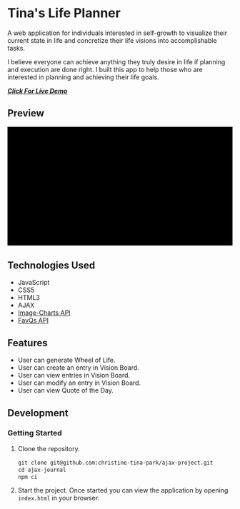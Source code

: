 # Tina's Life Planner

A web application for individuals interested in self-growth to visualize their current state in life and concretize their life visions into accomplishable tasks.

I believe everyone can achieve anything they truly desire in life if planning and execution are done right. I built this app to help those who are interested in planning  and achieving their life goals.

[*__Click For Live Demo__*](https://christine-tina-park.github.io/ajax-project/)

## Preview

![Tina's Life Planner](/assets/ajax-demo.gif)


## Technologies Used

- JavaScript
- CSS5
- HTML3
- AJAX
- [Image-Charts API](https://documentation.image-charts.com/#getting-started)
- [FavQs API](https://favqs.com/api)

## Features
- User can generate Wheel of Life.
- User can create an entry in Vision Board.
- User can view entries in Vision Board.
- User can modify an entry in Vision Board.
- User can view Quote of the Day.

## Development

### Getting Started

1. Clone the repository.

    ```shell
    git clone git@github.com:christine-tina-park/ajax-project.git
    cd ajax-journal
    npm ci
    ```

1. Start the project. Once started you can view the application by opening `index.html` in your browser.
